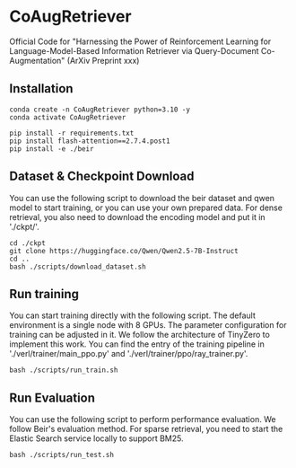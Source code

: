 # CoAugRetriever
Official Code for "Harnessing the Power of Reinforcement Learning for Language-Model-Based Information Retriever via Query-Document Co-Augmentation" (ArXiv Preprint xxx)

## Installation
```
conda create -n CoAugRetriever python=3.10 -y
conda activate CoAugRetriever

pip install -r requirements.txt
pip install flash-attention==2.7.4.post1
pip install -e ./beir
```

## Dataset & Checkpoint Download
You can use the following script to download the beir dataset and qwen model to start training, or you can use your own prepared data. 
For dense retrieval, you also need to download the encoding model and put it in './ckpt/'.

```
cd ./ckpt
git clone https://huggingface.co/Qwen/Qwen2.5-7B-Instruct
cd ..
bash ./scripts/download_dataset.sh
```

## Run training
You can start training directly with the following script. The default environment is a single node with 8 GPUs. The parameter configuration for training can be adjusted in it.
We follow the architecture of TinyZero to implement this work. You can find the entry of the training pipeline in './verl/trainer/main_ppo.py' and './verl/trainer/ppo/ray_trainer.py'.
```
bash ./scripts/run_train.sh
```

## Run Evaluation
You can use the following script to perform performance evaluation. We follow Beir's evaluation method. For sparse retrieval, you need to start the Elastic Search service locally to support BM25.
```
bash ./scripts/run_test.sh
```


